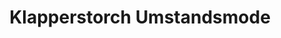 ---
title: "Klapperstorch Umstandsmode"
url: /wuerzburg/klapperstorch-umstandsmode/
shop: Kleidung
---